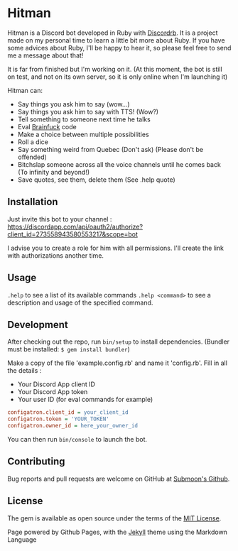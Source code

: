 # Hitman

Hitman is a Discord bot developed in Ruby with [Discordrb](https://github.com/meew0/discordrb).
It is a project made on my personal time to learn a little bit more about Ruby. If you have some advices about Ruby, I'll be happy to hear it, so please feel free to send me a message about that! 

It is far from finished but I'm working on it.
(At this moment, the bot is still on test, and not on its own server, so it is only online when I'm launching it)

Hitman can:
- Say things you ask him to say (wow...)
- Say things you ask him to say with TTS! (Wow?)
- Tell something to someone next time he talks
- Eval [Brainfuck](https://esolangs.org/wiki/Brainfuck) code
- Make a choice between multiple possibilities
- Roll a dice
- Say something weird from Quebec (Don't ask) (Please don't be offended)
- Bitchslap someone across all the voice channels until he comes back (To infinity and beyond!)
- Save quotes, see them, delete them (See .help quote)

## Installation
Just invite this bot to your channel : https://discordapp.com/api/oauth2/authorize?client_id=273558943580553217&scope=bot

I advise you to create a role for him with all permissions. I'll create the link with authorizations another time.
## Usage

`.help` to see a list of its available commands
`.help <command>` to see a description and usage of the specified command.

## Development

After checking out the repo, run `bin/setup` to install dependencies. (Bundler must be installed: `$ gem install bundler`)

Make a copy of the file 'example.config.rb' and name it 'config.rb'.
Fill in all the details : 
- Your Discord App client ID
- Your Discord App token
- Your user ID (for eval commands for example)

```INI
configatron.client_id = your_client_id
configatron.token = 'YOUR_TOKEN'
configatron.owner_id = here_your_owner_id
```

You can then run `bin/console` to launch the bot.


## Contributing

Bug reports and pull requests are welcome on GitHub at [Submoon's Github](https://github.com/Submoon/Hitman).


## License

The gem is available as open source under the terms of the [MIT License](http://opensource.org/licenses/MIT).

Page powered by Github Pages, with the [Jekyll](https://jekyllrb.com/) theme using the Markdown Language
